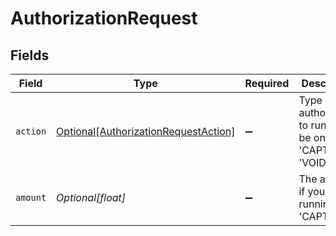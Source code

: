# AuthorizationRequest


## Fields

| Field                                                                                     | Type                                                                                      | Required                                                                                  | Description                                                                               |
| ----------------------------------------------------------------------------------------- | ----------------------------------------------------------------------------------------- | ----------------------------------------------------------------------------------------- | ----------------------------------------------------------------------------------------- |
| `action`                                                                                  | [Optional[AuthorizationRequestAction]](../../models/shared/authorizationrequestaction.md) | :heavy_minus_sign:                                                                        | Type of authorization to run. Can be one of 'CAPTURE' , 'VOID'                            |
| `amount`                                                                                  | *Optional[float]*                                                                         | :heavy_minus_sign:                                                                        | The amount if you are running a 'CAPTURE'                                                 |